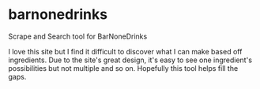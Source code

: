 # barnonedrinks
Scrape and Search tool for BarNoneDrinks

I love this site but I find it difficult to discover what I can make based off ingredients. Due to the site's great design, it's easy to see one ingredient's possibilities but not multiple and so on. Hopefully this tool helps fill the gaps.
